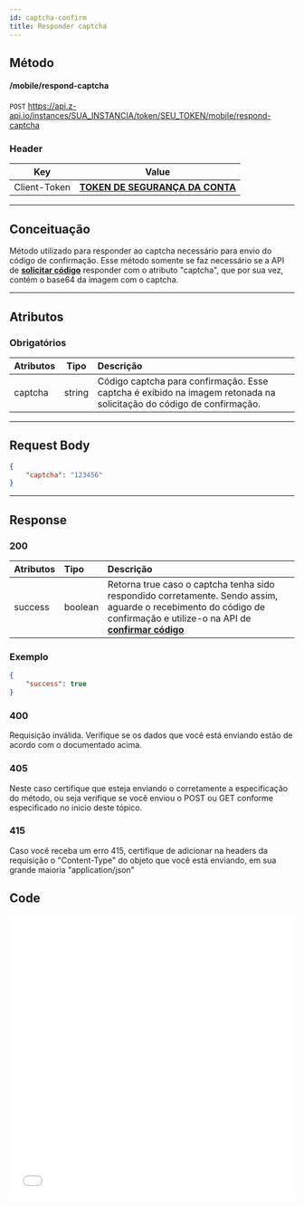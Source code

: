 ```yaml
---
id: captcha-confirm
title: Responder captcha
---
```


## Método

#### /mobile/respond-captcha

`POST` https://api.z-api.io/instances/SUA_INSTANCIA/token/SEU_TOKEN/mobile/respond-captcha

### Header

|      Key       |            Value            |
| :------------: |     :-----------------:     |
|  Client-Token  | **[TOKEN DE SEGURANÇA DA CONTA](../security/client-token)** |
---

## Conceituação

Método utilizado para responder ao captcha necessário para envio do código de confirmação. Esse método somente se faz necessário se a API de **[solicitar código](./request-code.md)** responder com o atributo "captcha", que por sua vez, contém o base64 da imagem com o captcha.

---

## Atributos

### Obrigatórios

| Atributos | Tipo | Descrição |
| :-------- | :-: | :-- |
| captcha   | string | Código captcha para confirmação. Esse captcha é exibido na imagem retonada na solicitação do código de confirmação. |

---

## Request Body

```json
{
    "captcha": "123456"
}
```

---

## Response

### 200

| Atributos   | Tipo     | Descrição |
| :--------   | :------  | :-------- |
| success     | boolean  | Retorna true caso o captcha tenha sido respondido corretamente. Sendo assim, aguarde o recebimento do código de confirmação e utilize-o na API de **[confirmar código](./confirm-code.md)** |


### Exemplo

```json
{
    "success": true
}
```

### 400

Requisição inválida. Verifique se os dados que você está enviando estão de acordo com o documentado acima.

### 405

Neste caso certifique que esteja enviando o corretamente a especificação do método, ou seja verifique se você enviou o POST ou GET conforme especificado no inicio deste tópico.

### 415

Caso você receba um erro 415, certifique de adicionar na headers da requisição o "Content-Type" do objeto que você está enviando, em sua grande maioria "application/json"


## Code

<iframe src="//api.apiembed.com/?source=https://raw.githubusercontent.com/Z-API/z-api-docs/main/json-examples/captcha-confirm.json&targets=all" frameborder="0" scrolling="no" width="100%" height="500px" seamless></iframe>
